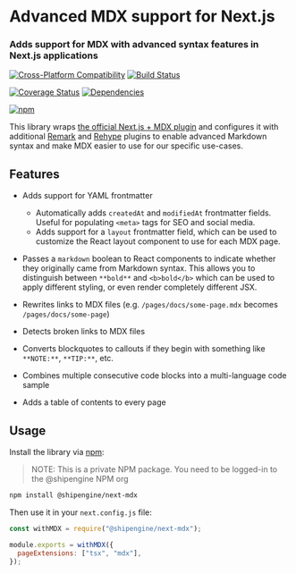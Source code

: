 Advanced MDX support for Next.js
==============================================
### Adds support for MDX with advanced syntax features in Next.js applications

[![Cross-Platform Compatibility](https://shipengine.github.io/img/badges/os-badges.svg)](https://github.com/ShipEngine/next-mdx/actions)
[![Build Status](https://github.com/ShipEngine/next-mdx/workflows/CI-CD/badge.svg)](https://github.com/ShipEngine/next-mdx/actions)

[![Coverage Status](https://coveralls.io/repos/github/ShipEngine/next-mdx/badge.svg?branch=master)](https://coveralls.io/github/ShipEngine/next-mdx)
[![Dependencies](https://david-dm.org/ShipEngine/next-mdx.svg)](https://david-dm.org/ShipEngine/next-mdx)

[![npm](https://img.shields.io/npm/v/@shipengine/next-mdx.svg)](https://www.npmjs.com/package/@shipengine/next-mdx)



This library wraps [the official Next.js + MDX plugin](https://github.com/vercel/next.js/tree/canary/packages/next-mdx) and configures it with additional [Remark](https://github.com/remarkjs/remark) and [Rehype](https://github.com/rehypejs/rehype) plugins to enable advanced Markdown syntax and make MDX easier to use for our specific use-cases.



Features
--------------------------

- Adds support for YAML frontmatter
  - Automatically adds `createdAt` and `modifiedAt` frontmatter fields. Useful for populating `<meta>` tags for SEO and social media.
  - Adds support for a `layout` frontmatter field, which can be used to customize the React layout component to use for each MDX page.

- Passes a `markdown` boolean to React components to indicate whether they originally came from Markdown syntax. This allows you to distinguish between `**bold**` and `<b>bold</b>`  which can be used to apply different styling, or even render completely different JSX.

- Rewrites links to MDX files (e.g. `/pages/docs/some-page.mdx` becomes `/pages/docs/some-page`)

- Detects broken links to MDX files

- Converts blockquotes to callouts if they begin with something like `**NOTE:**`, `**TIP:**`, etc.

- Combines multiple consecutive code blocks into a multi-language code sample

- Adds a table of contents to every page



Usage
--------------------------
Install the library via [npm](https://docs.npmjs.com/about-npm/):

> NOTE: This is a private NPM package. You need to be logged-in to the @shipengine NPM org

```bash
npm install @shipengine/next-mdx
```

Then use it in your `next.config.js` file:

```javascript
const withMDX = require("@shipengine/next-mdx");

module.exports = withMDX({
  pageExtensions: ["tsx", "mdx"],
});
```
